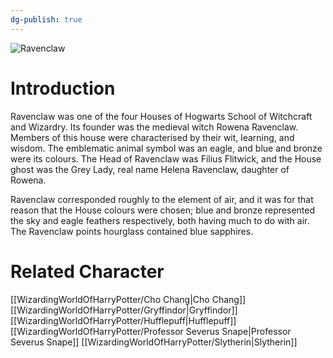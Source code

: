 ```yaml
---
dg-publish: true
---
```

![Ravenclaw](http://rxbg5ysja.bkt.gdipper.com/Ravenclaw.png)
# Introduction
Ravenclaw was one of the four Houses of Hogwarts School of Witchcraft and Wizardry. Its founder was the medieval witch Rowena Ravenclaw. Members of this house were characterised by their wit, learning, and wisdom. The emblematic animal symbol was an eagle, and blue and bronze were its colours. The Head of Ravenclaw was Filius Flitwick, and the House ghost was the Grey Lady, real name Helena Ravenclaw, daughter of Rowena.

Ravenclaw corresponded roughly to the element of air, and it was for that reason that the House colours were chosen; blue and bronze represented the sky and eagle feathers respectively, both having much to do with air. The Ravenclaw points hourglass contained blue sapphires.

# Related Character
[[WizardingWorldOfHarryPotter/Cho Chang\|Cho Chang]]
[[WizardingWorldOfHarryPotter/Gryffindor\|Gryffindor]]
[[WizardingWorldOfHarryPotter/Hufflepuff\|Hufflepuff]]
[[WizardingWorldOfHarryPotter/Professor Severus Snape\|Professor Severus Snape]]
[[WizardingWorldOfHarryPotter/Slytherin\|Slytherin]]
